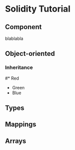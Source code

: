 # Solidity Tutorial #
## Component ##
blablabla
## Object-oriented ##
### Inheritance ###
#* Red 
* Green
* Blue

## Types ##
## Mappings ##
## Arrays ##
